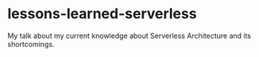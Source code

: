 # lessons-learned-serverless
My talk about my current knowledge about Serverless Architecture and its shortcomings.
